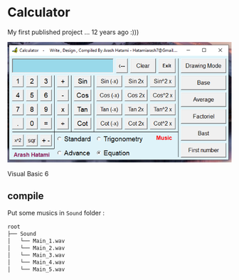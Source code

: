 # Calculator

My first published project ... 12 years ago :)))

![banner](screenshot.png)

Visual Basic 6

## compile

Put some musics in `Sound` folder :

```
root
├── Sound
│   └── Main_1.wav
│   └── Main_2.wav
│   └── Main_3.wav
│   └── Main_4.wav
│   └── Main_5.wav
```
